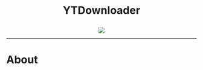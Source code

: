 # <p align="center"> YTDownloader </p>

<p align="center"> <img src="https://camo.githubusercontent.com/ec9ce3fcf3aea61be65eac063a698e48b02afc3eb6ee67e80edfd4605f38c720/68747470733a2f2f696d672e736869656c64732e696f2f62616467652f707974686f6e20332d3337373641422e7376673f7374796c653d266c6f676f3d707974686f6e266c6f676f436f6c6f723d7768697465" />  </p>

____

#  About



